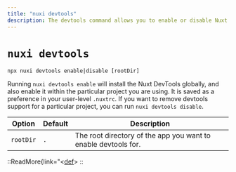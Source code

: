 ```yaml
---
title: "nuxi devtools"
description: The devtools command allows you to enable or disable Nuxt DevTools on a per-project basis.
---
```


# `nuxi devtools`

```{bash}
npx nuxi devtools enable|disable [rootDir]
```

Running `nuxi devtools enable` will install the Nuxt DevTools globally, and also enable it within the particular project you are using. It is saved as a preference in your user-level `.nuxtrc`. If you want to remove devtools support for a particular project, you can run `nuxi devtools disable`.

Option        | Default          | Description
-------------------------|-----------------|------------------
`rootDir` | `.` | The root directory of the app you want to enable devtools for.

::ReadMore{link="<[def]>
::

[def]: ttps://github.com/nuxt/devtools"
